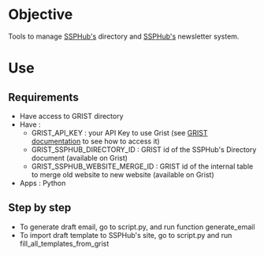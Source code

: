 # Objective

Tools to manage [SSPHub's](https://ssphub.netlify.app/) directory and [SSPHub's](https://ssphub.netlify.app/) newsletter system. 

# Use

## Requirements
- Have access to GRIST directory
- Have : 
    - GRIST_API_KEY : your API Key to use Grist (see [GRIST documentation](https://support.getgrist.com/rest-api/) to see how to access it)
    - GRIST_SSPHUB_DIRECTORY_ID : GRIST id of the SSPHub's Directory document (available on Grist)
    - GRIST_SSPHUB_WEBSITE_MERGE_ID : GRIST id of the internal table to merge old website to new website (available on Grist)
- Apps : Python

## Step by step 

 - To generate draft email, go to script.py, and run function generate_email
 - To import draft template to SSPHub's site, go to script.py and run fill_all_templates_from_grist
 
